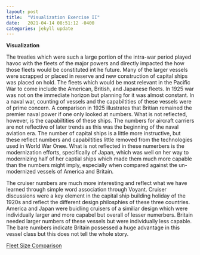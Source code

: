 ```yaml
---
layout: post
title:  "Visualization Exercise II"
date:   2021-04-14 08:51:12 -0400
categories: jekyll update
---
```


**Visualization**

The treaties which were such a large portion of the intra-war period played havoc with the fleets of the major powers and directly impacted the how those fleets would be constituted int he future.
Many of the larger vessels were scrapped or placed in reserve and new construction of capital ships was placed on hold.  The fleets which would be most relevant in the Pacific War to come include the American, British, and Japanese
fleets.  In 1925 war was not on the immediate horizon but planning for it was almost constant.  In a naval war, counting of vessels and the capabiltities of these vessels were of prime concern.  A comparison in 1925
illustrates that Britian remained the premier naval power if one only looked at numbers.  What is not reflected, however, is the capabiltities of these ships.  The numbers for aircraft carriers are not reflective of later trends as this
was the beginning of the naval aviation era.  The number of capital ships is a little more instructive, but these reflect numbers and capabiltities little removed from the technologies used in World War Onee.
What is not reflected in these numerbers is the modernization efforts, specifically of Japan, which was well on her way to modernizing half of her captial ships which made them much more capable than the numbers might imply,
especially when compared against the un-modernized vessels of America and Britain.

The cruiser numbers are much more interesting and reflect what we have learned through simple word association through Voyant.  Cruiser discussions were a key element in the capital ship building
holiday of the 1920s and reflect the different design philosphies of these three countries.  America and Japan were buidling cruisers of a similiar design which were individually larger and more capabel but overall of lesser numerbers.
Britain needed larger numbers of these vessels but were individually less capable.  The bare numbers indicate Britain possessed a huge advantage in this vessel class but this does not tell the whole story.  

[Fleet Size Comparison](https://raw.githubusercontent.com/comp-methods-fsu-2021/Ward_Corpus/main/Fleet_Size_Comparison.PNG)




